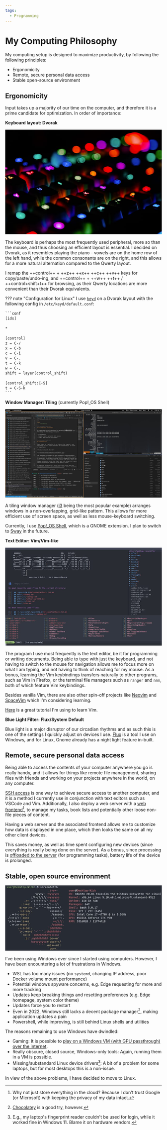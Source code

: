 ```yaml
---
tags:
  - Programming
---
```

# My Computing Philosophy

My computing setup is designed to maximize productivity, by following the following principles:

- Ergonomicity
- Remote, secure personal data access
- Stable open-source environment

## Ergonomicity

Input takes up a majority of our time on the computer, and therefore it is a prime candidate for optimization. In order of importance:

**Keyboard layout: Dvorak**

![](../static/images/2022-02-27/keyboard.jpg)

The keyboard is perhaps the most frequently used peripheral, more so than the mouse, and thus choosing an efficient layout is essential. I decided on Dvorak, as it resembles playing the piano - vowels are on the home row of the left hand, while the common consonants are on the right, and this allows for a more natural alternation compared to the Qwerty layout.

I remap the ++control++ + ++z++ ++x++ ++c++ ++v++ keys for copy/paste/undo-ing, and ++control++ + ++w++ ++t++ / ++control+shift+t++ for browsing, as their Qwerty locations are more convenient than their Dvorak equivalents.

??? note "Configuration for Linux"
    I use [`keyd`][keyd] on a Dvorak layout with the following config in `/etc/keyd/default.conf`:

    ```conf
    [ids]

    *

    [control]
    z = C-/
    x = C-b
    c = C-i
    v = C-.
    t = C-k
    w = C-,
    shift = layer(control_shift)

    [control_shift:C-S]
    t = C-S-k
    ```

**Window Manager: Tiling** (currently Pop!_OS Shell)

![](../static/images/2022-02-27/pop-shell.jpg)

A tiling window manager ([i3][i3] being the most popular example) arranges windows in a non-overlapping, grid-like pattern. This allows for more efficient use of screen space, as well as less mouse-keyboard switching.

Currently, I use [Pop!_OS Shell][pop-shell], which is a GNOME extension. I plan to switch to [Sway][sway] in the future.

**Text Editor: Vim/Vim-like**

![](../static/images/2022-02-27/spacevim.jpg)

The program I use most frequently is the text editor, be it for programming or writing documents. Being able to type with just the keyboard, and not having to switch to the mouse for navigation allows me to focus more on what I am typing, and not having to think of reaching for my mouse. As a bonus, learning the Vim keybindings transfers naturally to other programs, such as Vim in Firefox, or the terminal file managers such as `ranger` and `nnn`, both of which feature Vim keybindings.

Besides vanilla Vim, there are also other spin-off projects like [Neovim][neovim] and [SpaceVim][spacevim] which I'm considering learning.

[Here][vim-tutorial] is a great tutorial I'm using to learn Vim.

**Blue Light Filter: Flux/System Default**

Blue light is a major disruptor of our circadian rhythms and as such this is one of the settings I quickly adjust on devices I use. [Flux][flux] is a tool I use on Windows, and for Linux, Gnome already has a night light feature in-built.

## Remote, secure personal data access

Being able to access the contents of your computer anywhere you go is really handy, and it allows for things like remote file management, sharing files with friends and working on your projects anywhere in the world, on any computer.

[SSH access][ssh] is one way to achieve secure access to another computer, and it is a method I currently use in conjunction with text editors such as VSCode and Vim. Additionally, I also deploy a web server with a [web frontend][web-frontend][^cloud-privacy], to manage my tasks, book lists and potentially other loose non-file pieces of content.

Having a web server and the associated frontend allows me to customize how data is displayed in one place, which then looks the same on all my other client devices.

This saves money, as well as time spent configuring new devices (since everything is really being done on the server). As a bonus, since processing is [offloaded to the server][vscode-remote-containers] (for programming tasks), battery life of the device is prolonged.

## Stable, open source environment

![](../static/images/2022-02-27/linux.jpg)

I've been using Windows ever since I started using computers. However, I have been encountering a lot of frustrations in Windows.

- WSL has too many issues (no `systemd`, changing IP address, poor Docker volume mount performance)
- Potential windows spyware concerns, e.g. Edge requesting for more and more tracking
- Updates keep breaking things and resetting preferences (e.g. Edge homepage, system color theme)
- Updates force you to restart
- Even in 2022, Windows still lacks a decent package manager[^package-manager], making application updates a pain
- Powershell, while improving, is still behind Linux shells and utilities

The reasons remaining to use Windows have dwindled:

- Gaming: It is possible to [play on a Windows VM (with GPU passthrough) over the internet](2022-07-10-win11-vm-gpu-passthrough.md).
- Really obscure, closed source, Windows-only tools: Again, running them in a VM is possible.
- Missing/substandard Linux device drivers[^linux-device-drivers]: A bit of a problem for some laptops, but for most desktops this is a non-issue.

In view of the above problems, I have decided to move to Linux.

[^cloud-privacy]: Why not just store everything in the cloud? Because I don't trust Google (or Microsoft) with keeping the privacy of my data intact.
[^package-manager]: [Chocolatey](https://chocolatey.org/) is a good try, however.
[^linux-device-drivers]: E.g., my laptop's fingerprint reader couldn't be used for login, while it worked fine in Windows 11. Blame it on hardware vendors.

[flux]: https://justgetflux.com/
[keyd]: https://github.com/rvaiya/keyd
[neovim]: https://neovim.io/
[spacevim]: https://spacevim.org/
[ssh]: 2022-02-07-ssh-with-certificates.md
[vim-tutorial]: https://github.com/iggredible/Learn-Vim
[vscode-remote-containers]: 2022-02-07-vscode-remote-containers-over-ssh.md
[web-frontend]: https://github.com/extrange/web-app
[pop-shell]: https://github.com/pop-os/shell
[i3]: https://i3wm.org/
[sway]: https://swaywm.org/